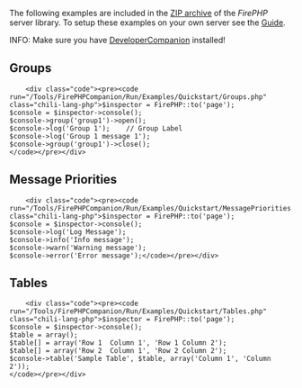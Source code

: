     
The following examples are included in the [ZIP archive](Install) of the *FirePHP* server library. To setup these
examples on your own server see the [Guide](Quickstart).

        
INFO: Make sure you have [DeveloperCompanion](http://www.developercompanion.com/) installed!
    
Groups
------
    
        <div class="code"><pre><code run="/Tools/FirePHPCompanion/Run/Examples/Quickstart/Groups.php" class="chili-lang-php">$inspector = FirePHP::to('page');
    $console = $inspector->console();
    $console->group('group1')->open();
    $console->log('Group 1');    // Group Label
    $console->log('Group 1 message 1');
    $console->group('group1')->close();
    </code></pre></div>    
    
    
Message Priorities
------------------
   
        <div class="code"><pre><code run="/Tools/FirePHPCompanion/Run/Examples/Quickstart/MessagePriorities.php" class="chili-lang-php">$inspector = FirePHP::to('page');
    $console = $inspector->console();
    $console->log('Log Message');
    $console->info('Info message');
    $console->warn('Warning message');
    $console->error('Error message');</code></pre></div>    
    
    
Tables
------
    
        <div class="code"><pre><code run="/Tools/FirePHPCompanion/Run/Examples/Quickstart/Tables.php" class="chili-lang-php">$inspector = FirePHP::to('page');
    $console = $inspector->console();
    $table = array();
    $table[] = array('Row 1  Column 1', 'Row 1 Column 2');
    $table[] = array('Row 2  Column 1', 'Row 2 Column 2');
    $console->table('Sample Table', $table, array('Column 1', 'Column 2'));
    </code></pre></div>    

